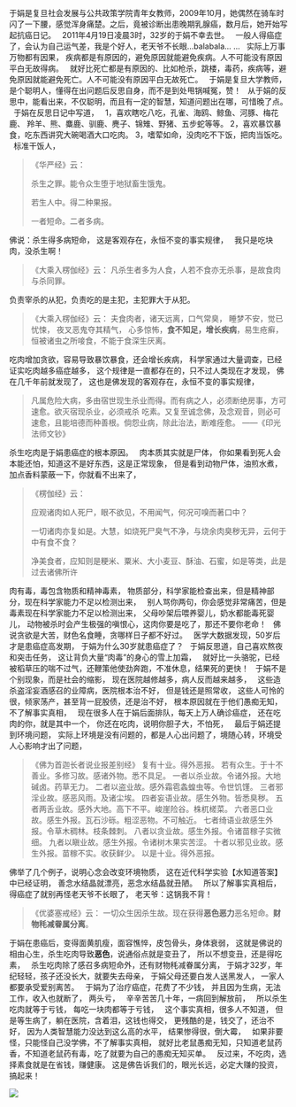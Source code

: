 于娟是复旦社会发展与公共政策学院青年女教师，2009年10月，她偶然在骑车时闪了一下腰，感觉浑身痛楚。之后，竟被诊断出患晚期乳腺癌，数月后，她开始写起抗癌日记。
&nbsp;
2011年4月19日凌晨3时，32岁的于娟不幸去世。
&nbsp;
一般人得癌症了，会认为自己运气差，我是个好人，老天爷不长眼...balabala... ...
&nbsp;
实际上万事万物都有因果，
疾病都是有原因的，避免原因就能避免疾病。人不可能没有原因平白无故得病。
&nbsp;
就好比死亡都是有原因的、比如枪杀，跳楼，毒药，疾病等，避免原因就能避免死亡。人不可能没有原因平白无故死亡。
&nbsp;
于娟是复旦大学教师，是个聪明人，懂得在出问题后反思自身，而不是到处甩锅喊冤，赞！
&nbsp;
从于娟的反思中，能看出来，不仅聪明，而且有一定的智慧，知道问题出在哪，可惜晚了点。
&nbsp;
于娟在反思日记中写道，
&nbsp;
1，喜欢瞎吃八吃，孔雀、海鸥、鲸鱼、河豚、梅花鹿、 羚羊、熊、麋鹿、驯鹿、麂子、锦雉、野猪、五步蛇等等。
2，喜欢暴饮暴食，吃东西讲究大碗喝酒大口吃肉。
3，嗜荤如命，没肉吃不下饭，把肉当饭吃。
&nbsp;
标准干饭人，

> 《华严经》云：
> 
> 杀生之罪。能令众生堕于地狱畜生饿鬼。
> 
> 若生人中。得二种果报。
> 
> 一者短命。二者多病。 

佛说：杀生得多病短命，
这是客观存在，永恒不变的事实规律，
&nbsp;
我只是吃块肉，没杀生啊！

> 《大乘入楞伽经》云： 
> 凡杀生者多为人食，人若不食亦无杀事，是故食肉与杀同罪。

负责宰杀的从犯，负责吃的是主犯，主犯罪大于从犯。

> 《大乘入楞伽经》云：
>  夫食肉者，诸天远离，口气常臭，
> 睡梦不安，觉已忧悚， 夜叉恶鬼夺其精气，
>  心多惊怖，**食不知足，增长疾病**，易生疮癣， 
> 恒被诸虫之所唼食，不能于食深生厌离。

吃肉增加贪欲，容易导致暴饮暴食，还会增长疾病，
科学家通过大量调查，已经证实吃肉越多癌症越多，
这个规律是一直都存在的，只不过人类现在才发现，
佛在几千年前就发现了，
这也是佛发现的客观存在，永恒不变的事实规律，

> 凡属危险大病，多由宿世现生杀业而得。而有病之人，必须断绝房事，方可速愈。欲灭宿现杀业，必须戒杀 吃素。又复至诚念佛，及念观音，则必可速愈，且能培德而种善根。倘怨业病，除此治法，断难痊愈。 
> ——《印光法师文钞》

杀生吃肉是于娟患癌症的根本原因。
&nbsp;
肉本质其实就是尸体，
你如果看到死人会本能还怕，知道这不是好东西，这是正常现象，
但是看到动物尸体，油煎水煮，加点香料蒙蔽一下，你就看不出来了，
> 《楞伽经》云： 
> 
> 应观诸肉如人死尸，眼不欲见，不用闻气，何况可嗅而著口中？
> 
> 一切诸肉亦复如是。大慧，如烧死尸臭气不净，与烧余肉臭秽无异，云何于中有食不食？
> 
> 净美食者，应知则是粳米、粟米、大小麦豆、酥油、石蜜，如是等类，此是过去诸佛所许

肉有毒，毒包含物质和精神毒素，
物质部分，科学家能检查出来，但是精神部分，现在科学家能力不足以检测出来，
&nbsp;
别人骂你两句，你会感觉非常痛苦，但是毒素现在科学家能力不足以检测出来，
父母吵架后喂养婴儿，奶水都能毒死婴儿，
动物被杀时会产生极强的嗔恨心，这肉你要是吃了，那还不要你老命！
&nbsp;
佛说贪欲是大苦，财色名食睡，贪哪样日子都不好过。
&nbsp;
医学大数据发现，50岁后才是患癌症高发期，
于娟为什么30岁就患癌症了？
&nbsp;
于娟反思道，自己喜欢熬夜和突击任务，
这让背负大量“肉毒”的身心的雪上加霜，
&nbsp;
就好比一头骆驼，已经被稻草压的喘不过气，还鞭策他使劲奔跑，不准休息，结果死的更快！
&nbsp;
于娟不是个别现象，而是社会的缩影，
现在医院越修越多，病人反而越来越多，
&nbsp;
这些造杀盗淫妄酒感召的业障病，医院根本治不好，
但是钱还是照常收，
这些人可怜的很，倾家荡产，甚至背一屁股债，还是治不好，
根本原因就在于他们愚痴无知，不了解事实真相，
&nbsp;
现在很多人在于娟后面排队，每天上万人确诊癌症，
还在吃肉的你，就是其中一个，
你还在吃肉，说明你胆子大，不怕死，
&nbsp;
最后于娟还提到环境问题，
实际上环境是没有问题的，都是人心出问题了，境随心转，环境受人心影响才出了问题，
> 《佛为首迦长者说业报差别经》
> 复有十业。得外恶报。
> 若有众生。于十不善业。多修习故。感诸外物。悉不具足。
> 一者以杀业故。令诸外报。大地碱卤。药草无力。
> 二者以盗业故。感外霜雹螽蝗虫等。令世饥馑。
> 三者邪淫业故。感恶风雨。及诸尘埃。
> 四者妄语业故。感生外物。皆悉臭秽。
> 五者两舌业故。感外大地。高下不平。峻崖险谷。株杌槎菜。
> 六者恶口业故。感生外报。瓦石沙砾。粗涩恶物。不可触近。
> 七者绮语业故感生外报。令草木稠林。枝条棘刺。
> 八者以贪业故。感生外报。令诸苗稼子实微细。
> 九者以瞋业故。感生外报。令诸树木果实苦涩。
> 十者以邪见业故。感生外报。苗稼不实。收获鲜少。
> 以是十业。得外恶报。

佛举了几个例子，说明心念会改变环境物质，
这在近代科学实验【水知道答案】中已经证明，
善念水结晶就漂亮，恶念水结晶就丑陋。
&nbsp;
所以了解事实真相后，得癌症了就别再怪老天爷不长眼了，
老天爷：这锅我不背！

> 《优婆塞戒经》云： 
> 一切众生因杀生故。现在获得**恶色恶力**恶名短命。**财物秏减眷属分离**。

于娟在患癌后，变得面黄肌瘦，面容憔悴，皮包骨头，身体衰弱，
这就是佛说的相由心生，杀生吃肉导致**恶色**，说通俗点就是变丑了，
所以不想变丑，还是得吃素，
&nbsp;
杀生吃肉除了感召多病短命外，还有财物秏减眷属分离，
于娟才32岁，年纪轻轻，孩子还没长大，就要失去母亲，
于娟父母还要白发人送黑发人，
一家人都要承受爱别离苦。
&nbsp;
于娟为了治疗癌症，花费了不少钱，
并且因为生病，无法工作，收入也就断了，
两头亏，
&nbsp;
辛辛苦苦几十年，一病回到解放前，
&nbsp;
所以杀生吃肉就等于亏钱，
每吃一块肉都等于亏钱，
&nbsp;
这个事实真相，很多人不知道，
但是等生病了，躺在医院，含着泪，这钱也得交，
更残酷的是，钱交了，还治不好，
因为人类智慧能力没达到这么高的水平，
结果惨得很，倒大霉，
&nbsp;
如果非要怪，只能怪自己没学佛，不了解事实真相，
就好比老鼠愚痴无知，只知道老鼠药香，不知道老鼠药有毒，吃了就要为自己的愚痴无知买单。
&nbsp;
反过来，不吃肉，选择素食就是在省钱，赚健康。
这是佛告诉我们的，眼光长远，必定大赚的投资，搞起来！

![](images/于娟反省.jpg)